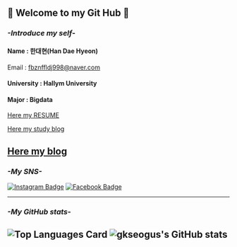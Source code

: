 ## 👋 Welcome to my Git Hub 👋
### *-Introduce my self-*
<h4> Name : 한대현(Han Dae Hyeon) </h4>

Email : <fbznffldj998@naver.com> 

<h4> University : Hallym University </h4>
<h4> Major : Bigdata </h4>

[Here my RESUME][resume]

[Here my study blog][study blog]

[Here my blog][blog]
-----------------------

### *-My SNS-*
[![Instagram Badge](https://img.shields.io/badge/-Instagram-dd2a7b?style=flat-square&logo=instagram&logoColor=white&link=https://www.instagram.com/hf1_00/)](https://www.instagram.com/daehyeon_00/)
[![Facebook Badge](https://img.shields.io/badge/-Facebook-1877f2?style=flat-square&logo=facebook&logoColor=white&link=https://www.facebook.com/profile.php?id=100007702273888)](https://www.facebook.com/profile.php?id=100007702273888) 

-----------------------

### *-My GitHub stats-*
![Top Languages Card](https://github-readme-stats.vercel.app/api/top-langs/?username=gkseogus&layout=compact&theme=tokyonight)
![gkseogus's GitHub stats](https://github-readme-stats.vercel.app/api?username=gkseogus&show_icons=true&theme=radical)
-----------------------

[resume]: https://github.com/gkseogus/RESUME
[study blog]: https://gkseogus-cs.tistory.com/
[blog]: https://hdh-portfolio.com/
